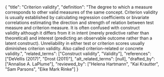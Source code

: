 {
    "title": "Criterion validity",
    "definition": "The degree to which a measure corresponds to other valid measures of the same concept. Criterion validity is usually established by calculating regression coefficients or bivariate correlations estimating the direction and strength of relation between test measure and criterion measure. It is often confused with construct validity although it differs from it in intent (merely predictive rather than theoretical) and interest (predicting an observable outcome rather than a latent construct). Unreliability in either test or criterion scores usually diminishes criterion validity. Also called criterion-related or concrete validity.",
    "related_terms": ["Construct validity", "Validity"],
    "references": ["DeVellis (2017)", "Drost (2011)"],
    "alt_related_terms": [null],
    "drafted_by": ["Annalise A. LaPlume"],
    "reviewed_by": ["Helena Hartmann", "Kai Krautter", "Sam Parsons", "Eike Mark Rinke"]
  }
